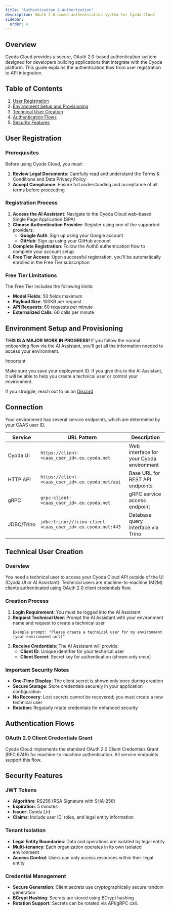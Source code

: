 ```yaml
---
title: "Authentication & Authorization"
description: OAuth 2.0-based authentication system for Cyoda Cloud
sidebar:
  order: 4
---
```


## Overview

Cyoda Cloud provides a secure, OAuth 2.0-based authentication system designed for developers building applications that integrate with the Cyoda platform. This guide explains the authentication flow from user registration to API integration.

## Table of Contents

1. [User Registration](#user-registration)
2. [Environment Setup and Provisioning](#environment-setup-and-provisioning)
3. [Technical User Creation](#technical-user-creation)
4. [Authentication Flows](#authentication-flows)
5. [Security Features](#security-features)

## User Registration

### Prerequisites

Before using Cyoda Cloud, you must:

1. **Review Legal Documents**: Carefully read and understand the Terms & Conditions and Data Privacy Policy
2. **Accept Compliance**: Ensure full understanding and acceptance of all terms before proceeding

### Registration Process

1. **Access the AI Assistant**: Navigate to the Cyoda Cloud web-based Single Page Application (SPA)
2. **Choose Authentication Provider**: Register using one of the supported providers:
    - **Google Auth**: Sign up using your Google account
    - **GitHub**: Sign up using your GitHub account
3. **Complete Registration**: Follow the Auth0 authentication flow to complete your account setup
4. **Free Tier Access**: Upon successful registration, you'll be automatically enrolled in the Free Tier subscription

### Free Tier Limitations

The Free Tier includes the following limits:
- **Model Fields**: 50 fields maximum
- **Payload Size**: 100KB per request
- **API Requests**: 60 requests per minute
- **Externalized Calls**: 60 calls per minute

## Environment Setup and Provisioning

**THIS IS A MAJOR WORK IN PROGRESS!**
If you follow the normal onboarding flow via the AI Assistant, you'll get all the information needed to access your environment.

> [!IMPORTANT]
> Make sure you save your deployment ID. If you give this to the AI Assistant, it will be able to help you create a technical user or control your environment.

If you struggle, reach out to us on [Discord](https://discord.gg/95rdAyBZr2)

## Connection

Your environment has several service endpoints, which are determined by your CAAS user ID.

| Service | URL Pattern                                      | Description |
|---------|--------------------------------------------------|-------------|
| Cyoda UI | `https://client-<caas_user_id>.eu.cyoda.net`     | Web interface for your Cyoda environment |
| HTTP API | `https://client-<caas_user_id>.eu.cyoda.net/api` | Base URL for REST API endpoints |
| gRPC | `grpc-client-<caas_user_id>.eu.cyoda.net`        | gRPC service access endpoint |
| JDBC/Trino | `jdbc:trino://trino-client-<caas_user_id>.eu.cyoda.net:443`  | Database query interface via Trino |

## Technical User Creation

### Overview

You need a technical user to access your Cyoda Cloud API outside of the UI (Cyoda UI or AI Assistant). Technical users are machine-to-machine (M2M) clients authenticated using OAuth 2.0 client credentials flow.

### Creation Process

1. **Login Requirement**: You must be logged into the AI Assistant
2. **Request Technical User**: Prompt the AI Assistant with your environment name and request to create a technical user
   ```
   Example prompt: "Please create a technical user for my environment [your-environment-url]"
   ```
3. **Receive Credentials**: The AI Assistant will provide:
    - **Client ID**: Unique identifier for your technical user
    - **Client Secret**: Secret key for authentication (shown only once)

### Important Security Notes

- **One-Time Display**: The client secret is shown only once during creation
- **Secure Storage**: Store credentials securely in your application configuration
- **No Recovery**: Lost secrets cannot be recovered; you must create a new technical user
- **Rotation**: Regularly rotate credentials for enhanced security

## Authentication Flows

### OAuth 2.0 Client Credentials Grant

Cyoda Cloud implements the standard OAuth 2.0 Client Credentials Grant (RFC 6749) for machine-to-machine authentication. All service endpoints support this flow.

## Security Features

### JWT Tokens

- **Algorithm**: RS256 (RSA Signature with SHA-256)
- **Expiration**: 5 minutes
- **Issuer**: Cyoda Ltd.
- **Claims**: Include user ID, roles, and legal entity information

### Tenant Isolation

- **Legal Entity Boundaries**: Data and operations are isolated by legal entity
- **Multi-tenancy**: Each organization operates in its own isolated environment
- **Access Control**: Users can only access resources within their legal entity

### Credential Management

- **Secure Generation**: Client secrets use cryptographically secure random generation
- **BCrypt Hashing**: Secrets are stored using BCrypt hashing
- **Rotation Support**: Secrets can be rotated via API/gRPC call.

